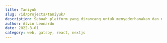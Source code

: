 ```yaml
---
title: Taniyuk
slug: /id/projects/taniyuk/
description: Sebuah platform yang dirancang untuk menyederhanakan dan memberikan transparansi dalam proses penjualan karet oleh petani karet.
author: Alvin Leonardo
date: 2022-3-01
category: web, gatsby, react, nextjs
---
```


